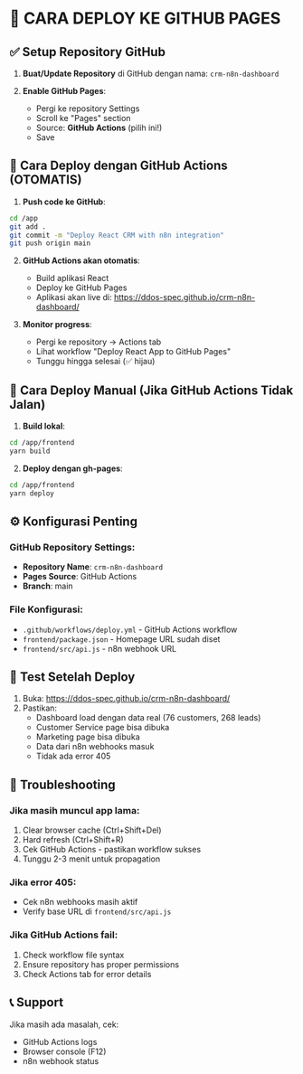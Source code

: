 # 🚀 CARA DEPLOY KE GITHUB PAGES

## ✅ Setup Repository GitHub

1. **Buat/Update Repository** di GitHub dengan nama: `crm-n8n-dashboard`

2. **Enable GitHub Pages**:
   - Pergi ke repository Settings
   - Scroll ke "Pages" section  
   - Source: **GitHub Actions** (pilih ini!)
   - Save

## 🔄 Cara Deploy dengan GitHub Actions (OTOMATIS)

1. **Push code ke GitHub**:
```bash
cd /app
git add .
git commit -m "Deploy React CRM with n8n integration"
git push origin main
```

2. **GitHub Actions akan otomatis**:
   - Build aplikasi React
   - Deploy ke GitHub Pages
   - Aplikasi akan live di: https://ddos-spec.github.io/crm-n8n-dashboard/

3. **Monitor progress**:
   - Pergi ke repository → Actions tab
   - Lihat workflow "Deploy React App to GitHub Pages"
   - Tunggu hingga selesai (✅ hijau)

## 🔧 Cara Deploy Manual (Jika GitHub Actions Tidak Jalan)

1. **Build lokal**:
```bash
cd /app/frontend
yarn build
```

2. **Deploy dengan gh-pages**:
```bash
cd /app/frontend
yarn deploy
```

## ⚙️ Konfigurasi Penting

### GitHub Repository Settings:
- **Repository Name**: `crm-n8n-dashboard`
- **Pages Source**: GitHub Actions
- **Branch**: main

### File Konfigurasi:
- `.github/workflows/deploy.yml` - GitHub Actions workflow
- `frontend/package.json` - Homepage URL sudah diset
- `frontend/src/api.js` - n8n webhook URL

## 🧪 Test Setelah Deploy

1. Buka: https://ddos-spec.github.io/crm-n8n-dashboard/
2. Pastikan:
   - Dashboard load dengan data real (76 customers, 268 leads)
   - Customer Service page bisa dibuka
   - Marketing page bisa dibuka
   - Data dari n8n webhooks masuk
   - Tidak ada error 405

## 🐛 Troubleshooting

### Jika masih muncul app lama:
1. Clear browser cache (Ctrl+Shift+Del)
2. Hard refresh (Ctrl+Shift+R)
3. Cek GitHub Actions - pastikan workflow sukses
4. Tunggu 2-3 menit untuk propagation

### Jika error 405:
- Cek n8n webhooks masih aktif
- Verify base URL di `frontend/src/api.js`

### Jika GitHub Actions fail:
1. Check workflow file syntax
2. Ensure repository has proper permissions
3. Check Actions tab for error details

## 📞 Support

Jika masih ada masalah, cek:
- GitHub Actions logs
- Browser console (F12)
- n8n webhook status
